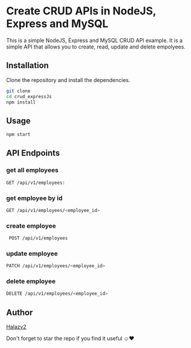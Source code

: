 # Create CRUD APIs in NodeJS, Express and MySQL

This is a simple NodeJS, Express and MySQL CRUD API example. 
It is a simple API that allows you to create, read, update and delete empolyees.

## Installation

Clone the repository and install the dependencies.

```bash
git clone
cd crud_expressJs
npm install
```

## Usage

```bash
npm start
```

## API Endpoints

### get all employees

```bash
GET /api/v1/employees:
```

### get employee by id

```bash
GET /api/v1/employees/<employee_id>
```

### create employee

```bash
 POST /api/v1/employees
```

### update employee

```bash
PATCH /api/v1/employees/<employee_id>
```

### delete employee

```bash
DELETE /api/v1/employees/<employee_id>
```

## Author 
[Halazv2](https://github.com/Halazv2) 

Don't forget to star the repo if you find it useful ☺️❤️


